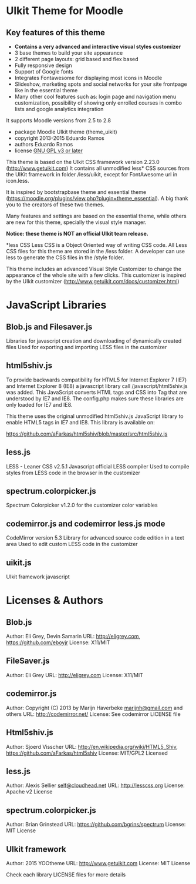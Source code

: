 UIkit Theme for Moodle
=======================

Key features of this theme
---------------------------

* **Contains a very advanced and interactive visual styles customizer**
* 3 base themes to build your site appearance
* 2 different page layouts: grid based and flex based
* Fully responsive design
* Support of Google fonts
* Integrates Fontawesome for displaying most icons in Moodle
* Slideshow, marketing spots and social networks for your site frontpage like in the essential theme
* Many other cool features such as: login page and navigation menu customization, possibility of showing only enrolled courses in combo lists and google analytics integration

It supports Moodle versions from 2.5 to 2.8

* package   Moodle UIkit theme (theme_uikit)
* copyright 2013-2015 Eduardo Ramos
* authors   Eduardo Ramos
* license   [GNU GPL v3 or later](http://www.gnu.org/copyleft/gpl.html)

This theme is based on the UIkit CSS framework version 2.23.0 (http://www.getuikit.com)
It contains all unmodified less* CSS sources from the UIKit framework in folder /less/uikit, except for FontAwesome url in icon.less.

It is inspired by bootstrapbase theme and essential theme (https://moodle.org/plugins/view.php?plugin=theme_essential). A big thank you to the creators of these two themes.

Many features and settings are based on the essential theme, while others are new for this theme, specially the visual style manager.

**Notice: these theme is NOT an official UIkit team release.**

*less CSS
Less CSS is a Object Oriented way of writing CSS code. All Less CSS files
for this theme are stored in the /less folder. A developer can use less
to generate the CSS files in the /style folder.


This theme includes an advanced Visual Style Customizer to change the appearance of the whole site with a few clicks. This customizer is inspired by the UIkit customizer (http://www.getuikit.com/docs/customizer.html)






JavaScript Libraries
=====================


Blob.js and Filesaver.js
------------------------
Libraries for javascript creation and downloading of dynamically created files
Used for exporting and importing LESS files in the customizer

html5shiv.js
------------
To provide backwards compatibility for HTML5 for Internet Explorer 7 (IE7) and Internet
Explorer 8 (IE8) a javascript library call /javascript/html5shiv.js was added. This
JavaScript converts HTML tags and CSS into Tag that are understood by IE7 and IE8.
The config.php makes sure these libraries are only loaded for IE7 and IE8.

This theme uses the original unmodified html5shiv.js JavaScript library to enable HTML5 tags in IE7 and IE8.
This library is available on:

https://github.com/aFarkas/html5shiv/blob/master/src/html5shiv.js

less.js
-------
LESS - Leaner CSS v2.5.1
Javascript official LESS compiler
Used to compile styles from LESS code in the browser in the customizer

spectrum.colorpicker.js
--------------------
Spectrum Colorpicker v1.2.0 for the customizer color variables

codemirror.js and codemirror less.js mode
--------------------
CodeMirror version 5.3
Library for advanced source code edition in a text area
Used to edit custom LESS code in the customizer

uikit.js
---------
UIkit framework javascript









Licenses & Authors
==================

Blob.js
------------------------
Author: Eli Grey, Devin Samarin
URL: http://eligrey.com, https://github.com/eboyjr
License: X11/MIT

FileSaver.js
------------------------
Author: Eli Grey 
URL: http://eligrey.com
License: X11/MIT

codemirror.js
--------------------
Author: Copyright (C) 2013 by Marijn Haverbeke <marijnh@gmail.com> and others
URL: http://codemirror.net/
License: See codemirror LICENSE file

Html5shiv.js
------------
Author: Sjoerd Visscher
URL: http://en.wikipedia.org/wiki/HTML5_Shiv, https://github.com/aFarkas/html5shiv
License: MIT/GPL2 Licensed

less.js
------------
Author: Alexis Sellier <self@cloudhead.net> 
URL: http://lesscss.org
License: Apache v2 License

spectrum.colorpicker.js
------------
Author: Brian Grinstead
URL: https://github.com/bgrins/spectrum
License: MIT License

UIkit framework
------------
Author: 2015 YOOtheme
URL: http://www.getuikit.com 
License: MIT License

Check each library LICENSE files for more details

